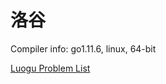 # 洛谷

Compiler info: go1.11.6, linux, 64-bit

[Luogu Problem List](https://github.com/SFOI-Team/luogu-problem-list/blob/master/list.md)
